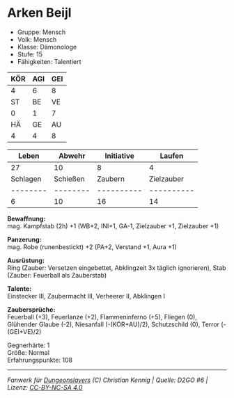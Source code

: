 # Arken Beijl  
- Gruppe: Mensch  
- Volk: Mensch  
- Klasse: Dämonologe  
- Stufe: 15  
- Fähigkeiten: Talentiert  


| KÖR | AGI | GEI |  
| --- | --- | --- |  
| 4   | 6   | 8   |
| ST  | BE  | VE  |  
| 0   | 1   | 7   |
| HÄ  | GE  | AU  |  
| 4   | 4   | 8   |


| Leben    | Abwehr   | Initiative | Laufen     |
| -------- | -------- | ---------- | ---------- |
| 27       | 10       | 8          | 4          |
| Schlagen | Schießen | Zaubern    | Zielzauber |
| -------- | -------- | ---------- | ---------- |
| 6        | 10       | 16         | 14         |

**Bewaffnung:**  
mag. Kampfstab (2h) +1 (WB+2, INI+1, GA-1, Zielzauber +1, Zielzauber +1)

**Panzerung:**  
mag. Robe (runenbestickt) +2 (PA+2, Verstand +1, Aura +1)

**Ausrüstung:**  
Ring (Zauber: Versetzen eingebettet, Abklingzeit 3x täglich ignorieren), Stab (Zauber: Feuerball als Zauberstab)

**Talente:**  
Einstecker III, Zaubermacht III, Verheerer II, Abklingen I

**Zaubersprüche:**  
Feuerball (+3), Feuerlanze (+2), Flammeninferno (+5), Fliegen (0), Glühender Glaube (-2), Niesanfall (-(KÖR+AU)/2), Schutzschild (0), Terror (-(GEI+VE)/2)

Gegnerhärte: 1  
Größe: Normal  
Erfahrungspunkte: 108  



___
*Fanwerk für [Dungeonslayers](https://www.dungeonslayers.net/) (C) Christian Kennig | Quelle: D2GO #6 | Lizenz: [CC-BY-NC-SA 4.0](https://creativecommons.org/licenses/by-nc-sa/4.0/deed.de)*